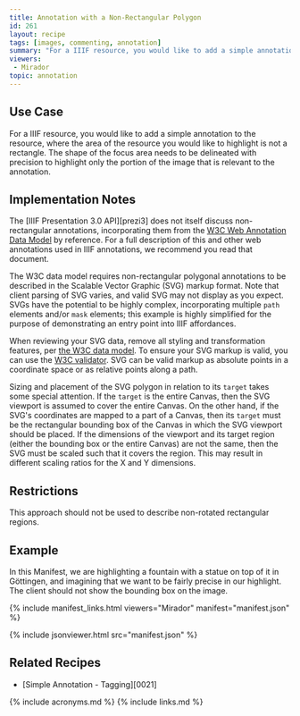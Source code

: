 ```yaml
---
title: Annotation with a Non-Rectangular Polygon
id: 261
layout: recipe
tags: [images, commenting, annotation]
summary: "For a IIIF resource, you would like to add a simple annotation to the resource, where the area of the resource you would like to highlight is not a rectangle."
viewers:
 - Mirador
topic: annotation
---
```


## Use Case

For a IIIF resource, you would like to add a simple annotation to the resource, where the area of the resource you would like to highlight is not a rectangle. The shape of the focus area needs to be delineated with precision to highlight only the portion of the image that is relevant to the annotation.

## Implementation Notes

The [IIIF Presentation 3.0 API][prezi3] does not itself discuss non-rectangular annotations, incorporating them from the [W3C Web Annotation Data Model](http://w3.org/TR/annotation-model/) by reference. For a full description of this and other web annotations used in IIIF annotations, we recommend you read that document.

The W3C data model requires non-rectangular polygonal annotations to be described in the Scalable Vector Graphic (SVG) markup format. Note that client parsing of SVG varies, and valid SVG may not display as you expect. SVGs have the potential to be highly complex, incorporating multiple `path` elements and/or `mask` elements; this example is highly simplified for the purpose of demonstrating an entry point into IIIF affordances.

When reviewing your SVG data, remove all styling and transformation features, per [the W3C data model](https://www.w3.org/TR/annotation-model/#svg-selector). To ensure your SVG markup is valid, you can use the [W3C validator](https://validator.w3.org/). SVG can be valid markup as absolute points in a coordinate space or as relative points along a path. 

Sizing and placement of the SVG polygon in relation to its `target` takes some special attention. If the `target` is the entire Canvas, then the SVG viewport is assumed to cover the entire Canvas. On the other hand, if the SVG's coordinates are mapped to a part of a Canvas, then its `target` must be the rectangular bounding box of the Canvas in which the SVG viewport should be placed. If the dimensions of the viewport and its target region (either the bounding box or the entire Canvas) are not the same, then the SVG must be scaled such that it covers the region. This may result in different scaling ratios for the X and Y dimensions.

## Restrictions

This approach should not be used to describe non-rotated rectangular regions.

## Example

In this Manifest, we are highlighting a fountain with a statue on top of it in Göttingen, and imagining that we want to be fairly precise in our highlight. The client should not show the bounding box on the image.

{% include manifest_links.html viewers="Mirador" manifest="manifest.json" %}

{% include jsonviewer.html src="manifest.json" %}

## Related Recipes

* [Simple Annotation - Tagging][0021]

{% include acronyms.md %}
{% include links.md %}


